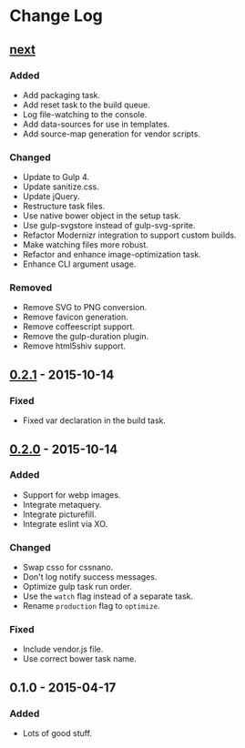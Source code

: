 # Change Log

## [next]

### Added
- Add packaging task.
- Add reset task to the build queue.
- Log file-watching to the console.
- Add data-sources for use in templates.
- Add source-map generation for vendor scripts.

### Changed
- Update to Gulp 4.
- Update sanitize.css.
- Update jQuery.
- Restructure task files.
- Use native bower object in the setup task.
- Use gulp-svgstore instead of gulp-svg-sprite.
- Refactor Modernizr integration to support custom builds.
- Make watching files more robust.
- Refactor and enhance image-optimization task.
- Enhance CLI argument usage.

### Removed
- Remove SVG to PNG conversion.
- Remove favicon generation.
- Remove coffeescript support.
- Remove the gulp-duration plugin.
- Remove html5shiv support.

## [0.2.1] - 2015-10-14

### Fixed
- Fixed var declaration in the build task.

## [0.2.0] - 2015-10-14

### Added
- Support for webp images.
- Integrate metaquery.
- Integrate picturefill.
- Integrate eslint via XO.

### Changed
- Swap csso for cssnano.
- Don't log notify success messages.
- Optimize gulp task run order.
- Use the `watch` flag instead of a separate task.
- Rename `production` flag to `optimize`.

### Fixed
- Include vendor.js file.
- Use correct bower task name.

## 0.1.0 - 2015-04-17

### Added
- Lots of good stuff.

[next]: https://github.com/thasmo/gulp.boilerplate/compare/v0.2.1...HEAD
[0.2.1]: https://github.com/thasmo/gulp.boilerplate/compare/v0.2.0...v0.2.1
[0.2.0]: https://github.com/thasmo/gulp.boilerplate/compare/v0.1.0...v0.2.0
